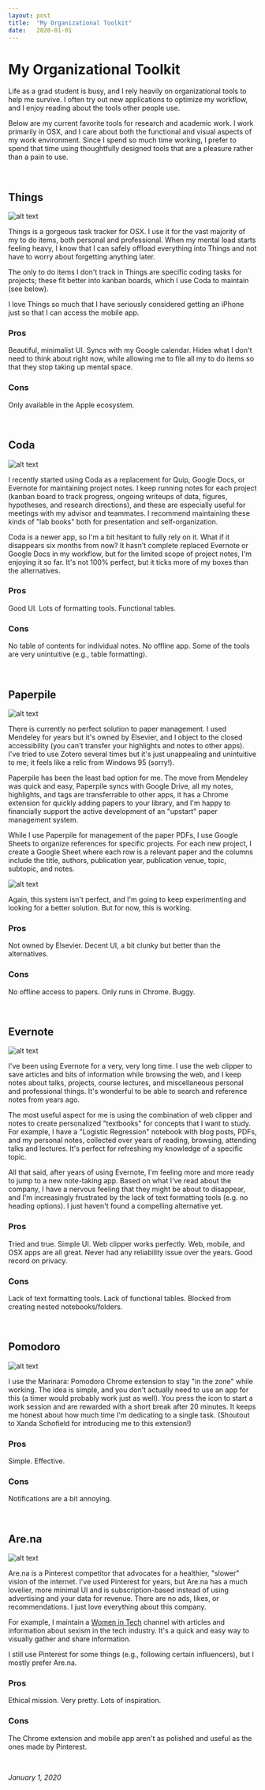 ```yaml
---
layout: post
title:  "My Organizational Toolkit"
date:   2020-01-01
---
```


# My Organizational Toolkit

Life as a grad student is busy, and I rely heavily on organizational tools to help me survive. I often try out new applications to optimize my workflow, and I enjoy reading about the tools other people use. 

Below are my current favorite tools for research and academic work. I work primarily in OSX, and I care about both the functional and visual aspects of my work environment. Since I spend so much time working, I prefer to spend that time using thoughtfully designed tools that are a pleasure rather than a pain to use.

<br>

## Things

![alt text](https://maria-antoniak.github.io/resources/images/things.png "Things screenshot")

Things is a gorgeous task tracker for OSX. I use it for the vast majority of my to do items, both personal and professional. When my mental load starts feeling heavy, I know that I can safely offload everything into Things and not have to worry about forgetting anything later. 

The only to do items I don't track in Things are specific coding tasks for projects; these fit better into kanban boards, which I use Coda to maintain (see below).

I love Things so much that I have seriously considered getting an iPhone just so that I can access the mobile app.

### Pros 
Beautiful, minimalist UI. Syncs with my Google calendar. Hides what I don't need to think about right now, while allowing me to file all my to do items so that they stop taking up mental space.

### Cons 
Only available in the Apple ecosystem.

<br>

## Coda

![alt text](https://maria-antoniak.github.io/resources/images/coda.png "Coda screenshot")

I recently started using Coda as a replacement for Quip, Google Docs, or Evernote for maintaining project notes.  I keep running notes for each project (kanban board to track progress, ongoing writeups of data, figures, hypotheses, and research directions), and these are especially useful for meetings with my advisor and teammates. I recommend maintaining these kinds of "lab books" both for presentation and self-organization. 

Coda is a newer app, so I'm a bit hesitant to fully rely on it. What if it disappears six months from now? It hasn't complete replaced Evernote or Google Docs in my workflow, but for the limited scope of project notes, I'm enjoying it so far. It's not 100% perfect, but it ticks more of my boxes than the alternatives.

### Pros
Good UI. Lots of formatting tools. Functional tables. 

### Cons
No table of contents for individual notes. No offline app. Some of the tools are very unintuitive (e.g., table formatting). 

<br>

## Paperpile

![alt text](https://maria-antoniak.github.io/resources/images/paperpile.png "Paperpile screenshot")

There is currently no perfect solution to paper management. I used Mendeley for years but it's owned by Elsevier, and I object to the closed accessibility (you can't transfer your highlights and notes to other apps). I've tried to use Zotero several times but it's just unappealing and unintuitive to me; it feels like a relic from Windows 95 (sorry!).

Paperpile has been the least bad option for me. The move from Mendeley was quick and easy, Paperpile syncs with Google Drive, all my notes, highlights, and tags are transferrable to other apps, it has a Chrome extension for quickly adding papers to your library, and I'm happy to financially support the active development of an "upstart" paper management system. 

While I use Paperpile for management of the paper PDFs, I use Google Sheets to organize references for specific projects. For each new project, I create a Google Sheet where each row is a relevant paper and the columns include the title, authors, publication year, publication venue, topic, subtopic, and notes. 

![alt text](https://maria-antoniak.github.io/resources/images/references.png "References screenshot")

Again, this system isn't perfect, and I'm going to keep experimenting and looking for a better solution. But for now, this is working.

### Pros
Not owned by Elsevier. Decent UI, a bit clunky but better than the alternatives. 

### Cons
No offline access to papers. Only runs in Chrome. Buggy.

<br>

## Evernote

![alt text](https://maria-antoniak.github.io/resources/images/evernote.png "Evernote screenshot")

I've been using Evernote for a very, very long time. I use the web clipper to save articles and bits of information while browsing the web, and I keep notes about talks, projects, course lectures, and miscellaneous personal and professional things. It's wonderful to be able to search and reference notes from years ago.

The most useful aspect for me is using the combination of web clipper and notes to create personalized "textbooks" for concepts that I want to study. For example, I have a "Logistic Regression" notebook with blog posts, PDFs, and my personal notes, collected over years of reading, browsing, attending talks and lectures. It's perfect for refreshing my knowledge of a specific topic.

All that said, after years of using Evernote, I'm feeling more and more ready to jump to a new note-taking app. Based on what I've read about the company, I have a nervous feeling that they might be about to disappear, and I'm increasingly frustrated by the lack of text formatting tools (e.g. no heading options). I just haven't found a compelling alternative yet.

### Pros
Tried and true. Simple UI. Web clipper works perfectly. Web, mobile, and OSX apps are all great. Never had any reliability issue over the years. Good record on privacy.

### Cons
Lack of text formatting tools. Lack of functional tables. Blocked from creating nested notebooks/folders. 

<br>

## Pomodoro 

![alt text](https://maria-antoniak.github.io/resources/images/pomodoro.png "Pomodoro screenshot")

I use the Marinara: Pomodoro Chrome extension to stay "in the zone" while working. The idea is simple, and you don't actually need to use an app for this (a timer would probably work just as well). You press the icon to start a work session and are rewarded with a short break after 20 minutes. It keeps me honest about how much time I'm dedicating to a single task. (Shoutout to Xanda Schofield for introducing me to this extension!)

### Pros
Simple. Effective.

### Cons
Notifications are a bit annoying.

<br>

## Are.na

![alt text](https://maria-antoniak.github.io/resources/images/arena.png "Are.na screenshot")

Are.na is a Pinterest competitor that advocates for a healthier, "slower" vision of the internet. I've used Pinterest for years, but Are.na has a much lovelier, more minimal UI and is subscription-based instead of using advertising and your data for revenue. There are no ads, likes, or recommendations. I just love everything about this company.

For example, I maintain a [Women in Tech](https://www.are.na/maria-antoniak/women-in-tech-7xspfg15cag) channel with articles and information about sexism in the tech industry. It's a quick and easy way to visually gather and share information.

I still use Pinterest for some things (e.g., following certain influencers), but I mostly prefer Are.na.

### Pros
Ethical mission. Very pretty. Lots of inspiration.

### Cons
The Chrome extension and mobile app aren't as polished and useful as the ones made by Pinterest.

<!-- <br>

## Google Calendar

This one is obvious (no need to list pros and cons) but I wanted to share a small trick. Instead of color coding all the events in my calendar by type (e.g., teaching, meetings, seminars, appointments), I started color coding by urgency (e.g., required, optional, personal). This way, I can see at a glance which events I can skip and how much time I actually have to work on my own tasks. This helps me prioritize when I'm feeling overwhelmed with meetings, talks, and other events that are taking time away from extended solo work sessions. -->

<br>

_January 1, 2020_

<br><br><br>